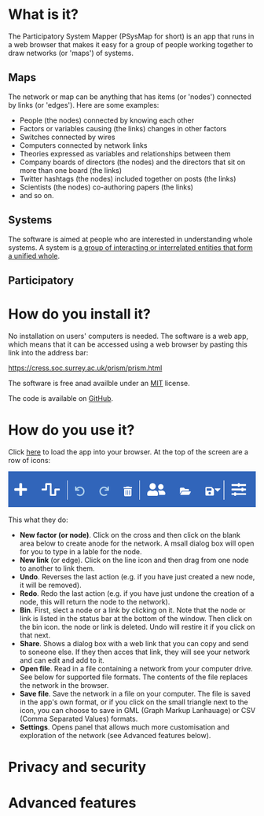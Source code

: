 # What is it?

The Participatory System Mapper (PSysMap for short) is an app that runs in a web browser that makes it easy for a group of people working together to draw networks (or 'maps') of systems.  
## Maps
The network or map can be anything that has items (or 'nodes') connected by links (or 'edges').  Here are some examples:
* People (the nodes) connected by knowing each other
* Factors or variables causing (the links) changes in other factors
* Switches connected by wires
* Computers connected by network links
* Theories expressed as variables and relationships between them
* Company boards of directors (the nodes) and the directors that sit on more than one board (the links)
* Twitter hashtags (the nodes) included together on posts (the links)
* Scientists (the nodes) co-authoring papers (the links)
* and so on.
## Systems
The software is aimed at people who are interested in understanding whole systems.  A system is [a group of interacting or interrelated entities that form a unified whole](https://en.wikipedia.org/wiki/System).
## Participatory


# How do you install it?
No installation on users' computers is needed.  The software is a web app, which means that it can be accessed using a web browser by pasting this link into the address bar:

https://cress.soc.surrey.ac.uk/prism/prism.html

The software is free anad availble under an [MIT](https://choosealicense.com/licenses/mit/) license.

The code is available on [GitHub](https://github.com/micrology/prism).

# How do you use it?
Click [here](https://cress.soc.surrey.ac.uk/prism/prism.html) to load the app into your browser.
At the top of the screen are a row of icons:

![Nav Bar icons](./doc/images/prism-nav-icons.png)

This what they do:
* **New factor (or node)**.  Click on the cross and then click on the blank area below to create anode for the network.  A msall dialog box will open for you to type in a lable for the node.
* **New link** (or edge). Click on the line icon and then drag from one node to another to link them.
* **Undo**. Reverses the last action (e.g. if you have just created a new node, it will be removed).
* **Redo**. Redo the last action (e.g. if you have just undone the creation of a node, this will return the node to the network).
* **Bin**. First, slect a node or a link by clicking on it.  Note that the node or link is listed in the status bar at the bottom of the window. Then click on the bin icon.  the node or link is deleted.  Undo will restire it if you click on that next.
* **Share**. Shows a dialog box with a web link that you can copy and send to soneone else.  If they then acces that link, they will see your network and can edit and add to it.
* **Open file**. Read in a file containing a network from your computer drive.  See below for supported file formats.  The contents of the file replaces the network in the browser.
* **Save file**.  Save the network in a file on your computer. The file is saved in the app's own format, or if you click on the small triangle next to the icon, you can choose to save in GML (Graph Markup Lanhauage) or CSV (Comma Separated Values) formats.
* **Settings**. Opens panel that allows much more customisation and exploration of the network (see Advanced features below).

# Privacy and security

# Advanced features



